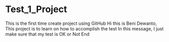 # Test_1_Project
This is the first time create project using GitHub
Hi this is Beni Dewanto, 
This project is to learn on how to accomplish the test
In this message, I just make sure that my test is OK or Not
End
